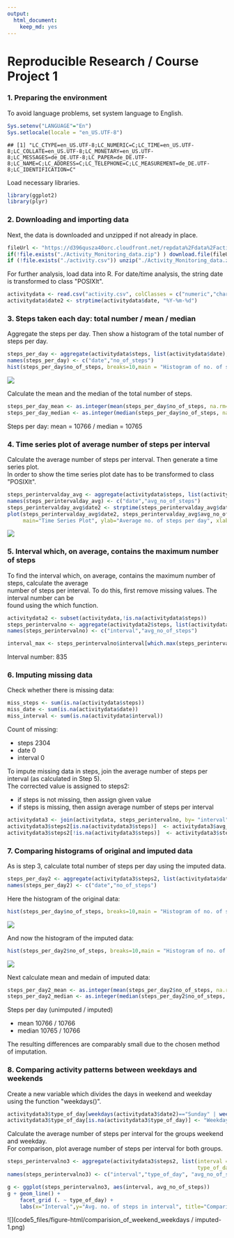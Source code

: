 ```yaml
---
output: 
  html_document: 
    keep_md: yes
---
```


Reproducible Research / Course Project 1
========================================================

### 1. Preparing the environment
To avoid language problems, set system language to English.

```r
Sys.setenv("LANGUAGE"="En")
Sys.setlocale(locale = "en_US.UTF-8")
```

```
## [1] "LC_CTYPE=en_US.UTF-8;LC_NUMERIC=C;LC_TIME=en_US.UTF-8;LC_COLLATE=en_US.UTF-8;LC_MONETARY=en_US.UTF-8;LC_MESSAGES=de_DE.UTF-8;LC_PAPER=de_DE.UTF-8;LC_NAME=C;LC_ADDRESS=C;LC_TELEPHONE=C;LC_MEASUREMENT=de_DE.UTF-8;LC_IDENTIFICATION=C"
```
Load necessary libraries.

```r
library(ggplot2)
library(plyr)
```


### 2. Downloading and importing data
Next, the data is downloaded and unzipped if not already in place.

```r
fileUrl <- "https://d396qusza40orc.cloudfront.net/repdata%2Fdata%2Factivity.zip"
if(!file.exists("./Activity_Monitoring_data.zip") ) download.file(fileUrl, destfile="./Activity_Monitoring_data.zip", method="curl" )
if (!file.exists("./activity.csv")) unzip("./Activity_Monitoring_data.zip")
```
  
For further analysis, load data into R. For date/time analysis, the string date is transformed to class "POSIXlt".

```r
activitydata <- read.csv("activity.csv", colClasses = c("numeric","character","numeric"))
activitydata$date2 <- strptime(activitydata$date, "%Y-%m-%d")
```
      

### 3. Steps taken each day: total number / mean / median
Aggregate the steps per day. Then show a histogram of the total number of steps per day.

```r
steps_per_day <- aggregate(activitydata$steps, list(activitydata$date), FUN=sum)
names(steps_per_day) <- c("date","no_of_steps")
hist(steps_per_day$no_of_steps, breaks=10,main = "Histogram of no. of steps per day", xlab="No. of steps per day")
```

![](code5_files/figure-html/steps_per_day_unimputed-1.png)<!-- -->

Calculate the mean and the median of the total number of steps.

```r
steps_per_day_mean <- as.integer(mean(steps_per_day$no_of_steps, na.rm=TRUE))
steps_per_day_median <- as.integer(median(steps_per_day$no_of_steps, na.rm=TRUE))
```
Steps per day:   mean   =  10766  /  median =  10765  


### 4. Time series plot of average number of steps per interval
Calculate the average number of steps per interval. Then generate a time series plot.   
In order to show the time series plot date has to be transformed to class "POSIXlt".

```r
steps_perintervalday_avg <- aggregate(activitydata$steps, list(activitydata$date), FUN=mean)
names(steps_perintervalday_avg) <- c("date","avg_no_of_steps")
steps_perintervalday_avg$date2 <- strptime(steps_perintervalday_avg$date, "%Y-%m-%d")
plot(steps_perintervalday_avg$date2, steps_perintervalday_avg$avg_no_of_steps, type="l", 
     main="Time Series Plot", ylab="Average no. of steps per day", xlab="Date" )
```

![](code5_files/figure-html/avgerage_steps_per_interval-1.png)<!-- -->


### 5. Interval which, on average, contains the maximum number of steps
To find the interval which, on average, contains the maximum number of steps, calculate the average    
number of steps per interval. To do this, first remove missing values. The interval number can be    
found using the which function.

```r
activitydata2 <- subset(activitydata,!is.na(activitydata$steps))
steps_perintervalno <- aggregate(activitydata2$steps, list(activitydata2$interval), FUN=mean)
names(steps_perintervalno) <- c("interval","avg_no_of_steps")

interval_max <- steps_perintervalno$interval[which.max(steps_perintervalno$avg_no_of_steps)]
```
Interval number:       835


### 6. Imputing missing data
Check whether there is missing data:  

```r
miss_steps <- sum(is.na(activitydata$steps))
miss_date <- sum(is.na(activitydata$date))
miss_interval <- sum(is.na(activitydata$interval))
```
Count of missing:   
- steps      2304   
- date       0    
- interval   0    
     
To impute missing data in steps, join the average number of steps per interval (as calculated in Step 5).  
The corrected value is assigned to steps2:   
- if steps is not missing, then assign given value   
- if steps is missing, then assign average number of steps per interval

```r
activitydata3 <- join(activitydata, steps_perintervalno, by= "interval", type="left")
activitydata3$steps2[is.na(activitydata3$steps)]  <- activitydata3$avg_no_of_steps[is.na(activitydata3$steps)]
activitydata3$steps2[!is.na(activitydata3$steps)]  <- activitydata3$steps[!is.na(activitydata3$steps)]
```



### 7. Comparing histograms of original and imputed data
As is step 3, calculate total number of steps per day using the imputed data.

```r
steps_per_day2 <- aggregate(activitydata3$steps2, list(activitydata$date), FUN=sum)
names(steps_per_day2) <- c("date","no_of_steps")
```

Here the histogram of the original data:      

```r
hist(steps_per_day$no_of_steps, breaks=10,main = "Histogram of no. of steps per day", xlab="No. of steps per day")
```

![](code5_files/figure-html/histogram_unimputed-1.png)<!-- -->
     
And now the histogram of the imputed data:    

```r
hist(steps_per_day2$no_of_steps, breaks=10,main = "Histogram of no. of steps per day (missing values imputed)", xlab="No. of steps per day")
```

![](code5_files/figure-html/histogram_imputed-1.png)<!-- -->

Next calculate mean and medain of imputed data:

```r
steps_per_day2_mean <- as.integer(mean(steps_per_day2$no_of_steps, na.rm=TRUE))
steps_per_day2_median <- as.integer(median(steps_per_day2$no_of_steps, na.rm=TRUE))
```
Steps per day (unimputed / imputed)     
- mean    10766  /  10766    
- median  10765  / 10766      
   
The resulting differences are comparably small due to the chosen method of imputation.     


### 8. Comparing activity patterns between weekdays and weekends
Create a new variable which divides the days in weekend and weekday using the function "weekdays()".    

```r
activitydata3$type_of_day[weekdays(activitydata3$date2)=="Sunday" | weekdays(activitydata3$date2)=="Saturday"] <- "Weekend"
activitydata3$type_of_day[is.na(activitydata3$type_of_day)] <- "Weekday"
```
Calculate the average number  of steps per interval for the groups weekend and weekday.    
For comparison, plot average number of steps per interval for both groups.

```r
steps_perintervalno3 <- aggregate(activitydata3$steps2, list(interval = activitydata3$interval, 
                                                             type_of_day = activitydata3$type_of_day), mean)
names(steps_perintervalno3) <- c("interval","type_of_day", "avg_no_of_steps")

g <- ggplot(steps_perintervalno3, aes(interval, avg_no_of_steps))
g + geom_line() +
    facet_grid (. ~ type_of_day) + 
    labs(x="Interval",y="Avg. no. of steps in interval", title="Comparison of avg. no. of steps: Weekday vs Weekend")
```

![](code5_files/figure-html/comparision_of_weekend_weekdays / imputed-1.png)<!-- -->
